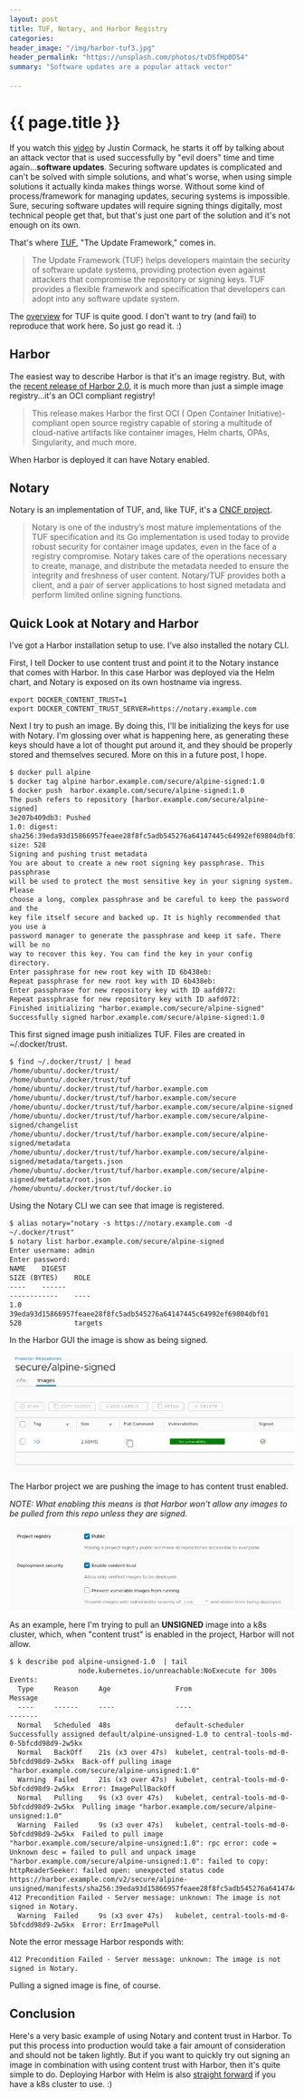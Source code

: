 ```yaml
---
layout: post
title: TUF, Notary, and Harbor Registry
categories:
header_image: "/img/harbor-tuf3.jpg"
header_permalink: "https://unsplash.com/photos/tvDSfHp0DS4"
summary: "Software updates are a popular attack vector"

---
```


# {{ page.title }}

If you watch this [video](https://www.youtube.com/watch?v=Hnzc6va4l6k) by Justin Cormack, he starts it off by talking about an attack vector that is used successfully by "evil doers" time and time again...**software updates**. Securing software updates is complicated and can't be solved with simple solutions, and what's worse, when using simple solutions it actually kinda makes things worse. Without some kind of process/framework for managing updates, securing systems is impossible. Sure, securing software updates will require signing things digitally, most technical people get that, but that's just one part of the solution and it's not enough on its own.

That's where [TUF](https://theupdateframework.io/), "The Update Framework," comes in.

>The Update Framework (TUF) helps developers maintain the security of software update systems, providing protection even against attackers that compromise the repository or signing keys. TUF provides a flexible framework and specification that developers can adopt into any software update system.

The [overview](https://github.com/theupdateframework/tuf/blob/develop/docs/OVERVIEW.rst) for TUF is quite good. I don't want to try (and fail) to reproduce that work here. So just go read it. :)

## Harbor

The easiest way to describe Harbor is that it's an image registry. But, with the [recent release of Harbor 2.0](https://goharbor.io/blog/harbor-2.0/), it is much more than just a simple image registry...it's an OCI compliant registry!

>This release makes Harbor the first OCI ( Open Container Initiative)-compliant open source registry capable of storing a multitude of cloud-native artifacts like container images, Helm charts, OPAs, Singularity, and much more.

When Harbor is deployed it can have Notary enabled.

## Notary

Notary is an implementation of TUF, and, like TUF, it's a [CNCF project](https://www.linuxfoundation.org/cloud-containers-virtualization/2017/10/cncf-host-two-security-projects-notary-tuf-specification/).

>Notary is one of the industry’s most mature implementations of the TUF specification and its Go implementation is used today to provide robust security for container image updates, even in the face of a registry compromise. Notary takes care of the operations necessary to create, manage, and distribute the metadata needed to ensure the integrity and freshness of user content. Notary/TUF provides both a client, and a pair of server applications to host signed metadata and perform limited online signing functions.


## Quick Look at Notary and Harbor

I've got a Harbor installation setup to use. I've also installed the notary CLI.

First, I tell Docker to use content trust and point it to the Notary instance that comes with Harbor. In this case Harbor was deployed via the Helm chart, and Notary is exposed on its own hostname via ingress.

```
export DOCKER_CONTENT_TRUST=1
export DOCKER_CONTENT_TRUST_SERVER=https://notary.example.com
```

Next I try to push an image. By doing this, I'll be initializing the keys for use with Notary. I'm glossing over what is happening here, as generating these keys should have a lot of thought put around it, and they should be properly stored and themselves secured. More on this in a future post, I hope.

```
$ docker pull alpine
$ docker tag alpine harbor.example.com/secure/alpine-signed:1.0
$ docker push  harbor.example.com/secure/alpine-signed:1.0
The push refers to repository [harbor.example.com/secure/alpine-signed]
3e207b409db3: Pushed
1.0: digest: sha256:39eda93d15866957feaee28f8fc5adb545276a64147445c64992ef69804dbf01 size: 528
Signing and pushing trust metadata
You are about to create a new root signing key passphrase. This passphrase
will be used to protect the most sensitive key in your signing system. Please
choose a long, complex passphrase and be careful to keep the password and the
key file itself secure and backed up. It is highly recommended that you use a
password manager to generate the passphrase and keep it safe. There will be no
way to recover this key. You can find the key in your config directory.
Enter passphrase for new root key with ID 6b438eb:
Repeat passphrase for new root key with ID 6b438eb:
Enter passphrase for new repository key with ID aafd072:
Repeat passphrase for new repository key with ID aafd072:
Finished initializing "harbor.example.com/secure/alpine-signed"
Successfully signed harbor.example.com/secure/alpine-signed:1.0
```

This first signed image push initializes TUF. Files are created in ~/.docker/trust.

```
$ find ~/.docker/trust/ | head
/home/ubuntu/.docker/trust/
/home/ubuntu/.docker/trust/tuf
/home/ubuntu/.docker/trust/tuf/harbor.example.com
/home/ubuntu/.docker/trust/tuf/harbor.example.com/secure
/home/ubuntu/.docker/trust/tuf/harbor.example.com/secure/alpine-signed
/home/ubuntu/.docker/trust/tuf/harbor.example.com/secure/alpine-signed/changelist
/home/ubuntu/.docker/trust/tuf/harbor.example.com/secure/alpine-signed/metadata
/home/ubuntu/.docker/trust/tuf/harbor.example.com/secure/alpine-signed/metadata/targets.json
/home/ubuntu/.docker/trust/tuf/harbor.example.com/secure/alpine-signed/metadata/root.json
/home/ubuntu/.docker/trust/tuf/docker.io
```

Using the Notary CLI we can see that image is registered.

```
$ alias notary="notary -s https://notary.example.com -d ~/.docker/trust"
$ notary list harbor.example.com/secure/alpine-signed
Enter username: admin
Enter password:
NAME    DIGEST                                                              SIZE (BYTES)    ROLE
----    ------                                                              ------------    ----
1.0     39eda93d15866957feaee28f8fc5adb545276a64147445c64992ef69804dbf01    528             targets
```

In the Harbor GUI the image is show as being signed.

![signed image in harbor](/img/harbor-tuf2.png)

The Harbor project we are pushing the image to has content trust enabled. 

*NOTE: What enabling this means is that Harbor won't allow any images to be pulled from this repo unless they are signed.*

![harbor project content trust enabled](/img/harbor-tuf1.png)

As an example, here I'm trying to pull an **UNSIGNED** image into a k8s cluster, which, when "content trust" is enabled in the project, Harbor will not allow.

```
$ k describe pod alpine-unsigned-1.0  | tail
                 node.kubernetes.io/unreachable:NoExecute for 300s
Events:
  Type     Reason     Age                From                                          Message
  ----     ------     ----               ----                                          -------
  Normal   Scheduled  48s                default-scheduler                             Successfully assigned default/alpine-unsigned-1.0 to central-tools-md-0-5bfcdd98d9-2w5kx
  Normal   BackOff    21s (x3 over 47s)  kubelet, central-tools-md-0-5bfcdd98d9-2w5kx  Back-off pulling image "harbor.example.com/secure/alpine-unsigned:1.0"
  Warning  Failed     21s (x3 over 47s)  kubelet, central-tools-md-0-5bfcdd98d9-2w5kx  Error: ImagePullBackOff
  Normal   Pulling    9s (x3 over 47s)   kubelet, central-tools-md-0-5bfcdd98d9-2w5kx  Pulling image "harbor.example.com/secure/alpine-unsigned:1.0"
  Warning  Failed     9s (x3 over 47s)   kubelet, central-tools-md-0-5bfcdd98d9-2w5kx  Failed to pull image "harbor.example.com/secure/alpine-unsigned:1.0": rpc error: code = Unknown desc = failed to pull and unpack image "harbor.example.com/secure/alpine-unsigned:1.0": failed to copy: httpReaderSeeker: failed open: unexpected status code https://harbor.example.com/v2/secure/alpine-unsigned/manifests/sha256:39eda93d15866957feaee28f8fc5adb545276a64147445c64992ef69804dbf01: 412 Precondition Failed - Server message: unknown: The image is not signed in Notary.
  Warning  Failed     9s (x3 over 47s)   kubelet, central-tools-md-0-5bfcdd98d9-2w5kx  Error: ErrImagePull
  ```

  Note the error message Harbor responds with:

  ```
  412 Precondition Failed - Server message: unknown: The image is not signed in Notary.
  ```

  Pulling a signed image is fine, of course. 

## Conclusion

Here's a very basic example of using Notary and content trust in Harbor. To put this process into production would take a fair amount of consideration and should not be taken lightly. But if you want to quickly try out signing an image in combination with using content trust with Harbor, then it's quite simple to do. Deploying Harbor with Helm is also [straight forward](https://www.linuxfoundation.org/cloud-containers-virtualization/2017/10/cncf-host-two-security-projects-notary-tuf-specification/) if you have a k8s cluster to use. :)